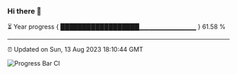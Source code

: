 ### Hi there 👋

⏳ Year progress { ██████████████████▁▁▁▁▁▁▁▁▁▁▁▁ } 61.58 %

---

⏰ Updated on Sun, 13 Aug 2023 18:10:44 GMT

![Progress Bar CI](https://github.com/liununu/liununu/workflows/Progress%20Bar%20CI/badge.svg)

